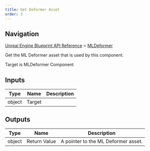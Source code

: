 ```yaml
---
title: Get Deformer Asset
order: 3
---
```

## Navigation

[Unreal Engine Blueprint API Reference](https://dev.epicgames.com/documentation/en-us/unreal-engine/BlueprintAPI) > [MLDeformer](https://dev.epicgames.com/documentation/en-us/unreal-engine/BlueprintAPI/MLDeformer)

Get the ML Deformer asset that is used by this component.

Target is MLDeformer Component

## Inputs

| Type | Name | Description |
| --- | --- | --- |
| object | Target |  |

## Outputs

| Type | Name | Description |
| --- | --- | --- |
| object | Return Value | A pointer to the ML Deformer asset. |
